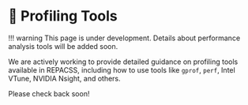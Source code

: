 # 🧪 Profiling Tools

!!! warning
    This page is under development. Details about performance analysis tools will be added soon.

We are actively working to provide detailed guidance on profiling tools available in REPACSS, including how to use tools like `gprof`, `perf`, Intel VTune, NVIDIA Nsight, and others.

Please check back soon!
